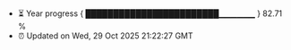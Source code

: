 - ⏳ Year progress { ████████████████████████▁▁▁▁▁▁ } 82.71 %
- ⏰ Updated on Wed, 29 Oct 2025 21:22:27 GMT

